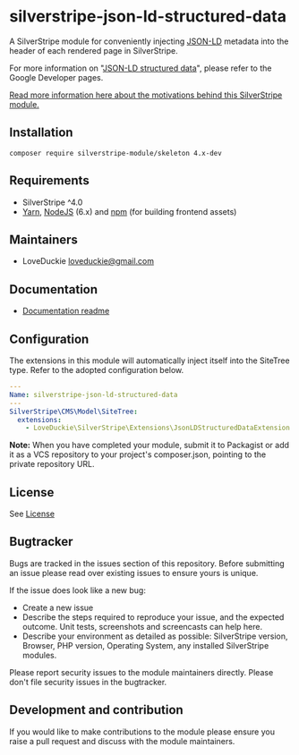 # silverstripe-json-ld-structured-data

A SilverStripe module for conveniently injecting [JSON-LD](https://json-ld.org/) metadata into the header of each rendered page in SilverStripe.

For more information on "[JSON-LD structured data](https://developers.google.com/search/docs/advanced/structured-data/intro-structured-data)", please refer to the Google Developer pages.

[Read more information here about the motivations behind this SilverStripe module.](https://theloveduckie.codes/blog/silverstripe-and-json-ld-structured-data)

## Installation

```shell
composer require silverstripe-module/skeleton 4.x-dev
```

## Requirements

* SilverStripe ^4.0
* [Yarn](https://yarnpkg.com/lang/en/), [NodeJS](https://nodejs.org/en/) (6.x) and [npm](https://npmjs.com) (for building
  frontend assets)

## Maintainers
 * LoveDuckie <loveduckie@gmail.com>

## Documentation
 * [Documentation readme](docs/en/readme.md)
    
## Configuration
    
The extensions in this module will automatically inject itself into the SiteTree type. Refer to the adopted configuration below.

```yaml
---
Name: silverstripe-json-ld-structured-data
---
SilverStripe\CMS\Model\SiteTree:
  extensions:
    - LoveDuckie\SilverStripe\Extensions\JsonLDStructuredDataExtension
```

**Note:** When you have completed your module, submit it to Packagist or add it as a VCS repository to your
project's composer.json, pointing to the private repository URL.

## License
See [License](license.md)
 
## Bugtracker
Bugs are tracked in the issues section of this repository. Before submitting an issue please read over 
existing issues to ensure yours is unique. 
 
If the issue does look like a new bug:
 
 - Create a new issue
 - Describe the steps required to reproduce your issue, and the expected outcome. Unit tests, screenshots 
 and screencasts can help here.
 - Describe your environment as detailed as possible: SilverStripe version, Browser, PHP version, 
 Operating System, any installed SilverStripe modules.
 
Please report security issues to the module maintainers directly. Please don't file security issues in the bugtracker.
 
## Development and contribution
If you would like to make contributions to the module please ensure you raise a pull request and discuss with the module maintainers.
